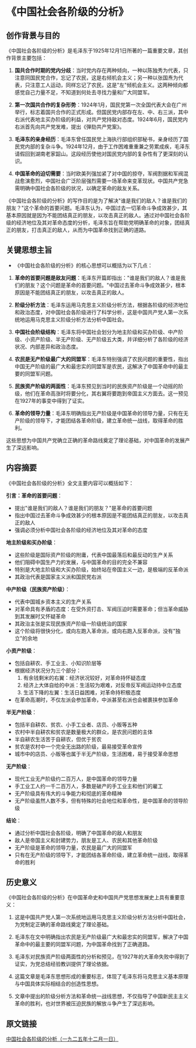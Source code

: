 # 《中国社会各阶级的分析》

## 创作背景与目的

《中国社会各阶级的分析》是毛泽东于1925年12月1日所著的一篇重要文章，其创作背景主要包括：

1. **国共合作时期的党内分歧**：当时党内存在两种倾向，一种以陈独秀为代表，只注意同国民党合作，忘记了农民，这是右倾机会主义；另一种以张国焘为代表，只注意工人运动，同样忘记了农民，这是"左"倾机会主义。这两种倾向都感觉自己力量不足，不知道到何处去寻找力量和广大同盟军。

2. **第一次国共合作的复杂形势**：1924年1月，国民党第一次全国代表大会在广州举行，标志着国共合作的正式形成。但国民党内部存在左、中、右三派，其中右派代表地主买办阶级的利益，对共产党持敌对态度。1924年6月，国民党内右派首先向共产党发难，提出《弾劾共产党案》。

3. **毛泽东的亲身经历**：毛泽东曾任国民党上海执行部组织部秘书，亲身经历了国民党内部的复杂斗争。1924年12月，由于工作困难重重兼之劳累成疾，毛泽东请假回到湖南老家韶山。这段经历使他对国民党内部的复杂性有了更深刻的认识。

4. **中国革命的迫切需要**：当时欧美列强加紧了对中国的掠夺，军阀割据和军阀混战愈演愈烈，中国社会广泛阶层强烈需要一场革命来变革现状。中国共产党急需明确中国社会各阶级的状况，以确定革命的敌友关系。

《中国社会各阶级的分析》的写作目的是为了解决"谁是我们的敌人？谁是我们的朋友？"这个革命的首要问题。毛泽东认为，中国过去一切革命斗争成效甚少，其基本原因就是因为不能团结真正的朋友，以攻击真正的敌人。通过对中国社会各阶级的经济地位及其对革命态度的分析，毛泽东旨在帮助党明确革命的对象，团结真正的朋友，打击真正的敌人，从而为中国革命找到正确的道路。

## 关键思想主旨

- 《中国社会各阶级的分析》的核心思想可以概括为以下几点：

1. **革命的首要问题是敌友问题**：毛泽东开篇即指出："谁是我们的敌人？谁是我们的朋友？这个问题是革命的首要问题。"中国过去革命斗争成效甚少，根本原因是不能团结真正的朋友，以攻击真正的敌人。

2. **阶级分析方法**：毛泽东运用马克思主义阶级分析方法，根据各阶级的经济地位和政治态度，对中国社会各阶级进行了科学分析，这是中国共产党人第一次系统地运用马克思主义阶级分析方法分析中国社会。

3. **中国社会阶级结构**：毛泽东将中国社会划分为地主阶级和买办阶级、中产阶级、小资产阶级、半无产阶级、无产阶级五大类，并详细分析了各阶级的经济状况、内部差异和政治态度。

4. **农民是无产阶级最广大的同盟军**：毛泽东特别强调了农民问题的重要性，指出中国无产阶级的最广大和最忠实的同盟军是农民，这解决了中国革命中的最主要的同盟军问题。

5. **民族资产阶级的两面性**：毛泽东预见到当时的民族资产阶级是一个动摇的阶级，他们在革命高涨时将要分化，其右翼将要跑到帝国主义方面去。这一预见在1927年的事变中得到了证实。

6. **革命的领导力量**：毛泽东明确指出无产阶级是中国革命的领导力量，只有在无产阶级的领导下，才能团结各革命阶级，建立革命统一战线，取得革命的胜利。

这些思想为中国共产党确立正确的革命路线奠定了理论基础，对中国革命的发展产生了深远影响。

## 内容摘要

《中国社会各阶级的分析》全文主要内容可以概括如下：

**引言：革命的首要问题**：
- 提出"谁是我们的敌人？谁是我们的朋友？"是革命的首要问题
- 指出中国过去革命斗争成效甚少的根本原因是不能团结真正的朋友，以攻击真正的敌人
- 强调必须分析中国社会各阶级的经济地位及其对革命的态度

**地主阶级和买办阶级**：
- 这些阶级是国际资产阶级的附庸，代表中国最落后和最反动的生产关系
- 他们阻碍中国生产力的发展，与中国革命的目的完全不兼容
- 特别是大地主阶级和大买办阶级，始终站在帝国主义一边，是极端的反革命派
- 其政治代表是国家主义派和国民党右派

**中产阶级（民族资产阶级）**：
- 代表中国城乡资本主义的生产关系
- 对革命具有矛盾的态度：在受外资打击、军阀压迫时需要革命；但当革命威胁到其发展时又怀疑革命
- 其政治主张是实现民族资产阶级一阶级统治的国家
- 这个阶级将很快分化，或向左跑入革命派，或向右跑入反革命派，没有"独立"的余地

**小资产阶级**：
- 包括自耕农、手工业主、小知识阶层等
- 根据经济状况分为三个部分：
  1. 有余钱剩米的右翼：经济状况较好，对革命持怀疑态度
  2. 经济上大体自给的中派：生活较为艰难，对反帝反军阀运动持中立态度
  3. 生活下降的左翼：生活日益困难，对革命持积极态度
- 在革命高潮时，不仅左派会参加革命，中派甚至右派也会被裹挟参加革命

**半无产阶级**：
- 包括半自耕农、贫农、小手工业者、店员、小贩等五种
- 农村中半自耕农和贫农是数量极大的群众，是农民问题的主体
- 半自耕农生活苦于自耕农，但优于贫农
- 贫农是农村中一个完全无出路的阶级，最易接受革命宣传
- 城市中的店员、小贩等也属于半无产阶级，生活困难，易于接受革命思想

**无产阶级**：
- 现代工业无产阶级约二百万人，是中国革命的领导力量
- 手工业工人约一千二百万人，多数是破产的手工业主和他们的雇工
- 无产阶级具有伟大的斗争能力和彻底的革命精神
- 无产阶级虽然人数不多，但有特殊的社会地位和革命性，是中国革命的领导阶级

**结论**：
- 通过分析中国社会各阶级，明确了中国革命的敌人和朋友
- 敌人是帝国主义和封建势力，朋友是工人、农民和其他革命阶级
- 无产阶级是革命的领导力量，农民是最广大的同盟军
- 只有在无产阶级的领导下，才能团结各革命阶级，建立革命统一战线，取得革命的胜利

## 历史意义

《中国社会各阶级的分析》在中国革命史和中国共产党思想发展史上具有重要意义：

1. 这是中国共产党人第一次系统地运用马克思主义阶级分析方法分析中国社会，为党制定正确的革命路线奠定了理论基础。

2. 毛泽东在文中明确指出农民是无产阶级最广大和最忠实的同盟军，解决了中国革命中的最主要的同盟军问题，为中国革命找到了正确道路。

3. 毛泽东对民族资产阶级两面性的分析和预见，在1927年的大革命失败中得到了证实，为党总结经验教训提供了理论依据。

4. 这篇文章是毛泽东思想形成的重要标志，体现了毛泽东将马克思主义基本原理与中国具体实际相结合的创造性思想。

5. 文章中提出的阶级分析方法和革命统一战线思想，不仅指导了中国新民主主义革命的胜利，也对世界被压迫民族的解放斗争产生了深远影响。

## 原文链接

[中国社会各阶级的分析（一九二五年十二月一日）](https://www.marxists.org/chinese/maozedong/marxist.org-chinese-mao-19251201.htm)
